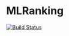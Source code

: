 # MLRanking

[![Build Status](https://travis-ci.org/dmoliveira/MLRanking.jl.svg?branch=master)](https://travis-ci.org/dmoliveira/MLRanking.jl)
